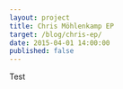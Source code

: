 ```yaml
---
layout: project
title: Chris Möhlenkamp EP
target: /blog/chris-ep/
date: 2015-04-01 14:00:00
published: false
---
```


Test